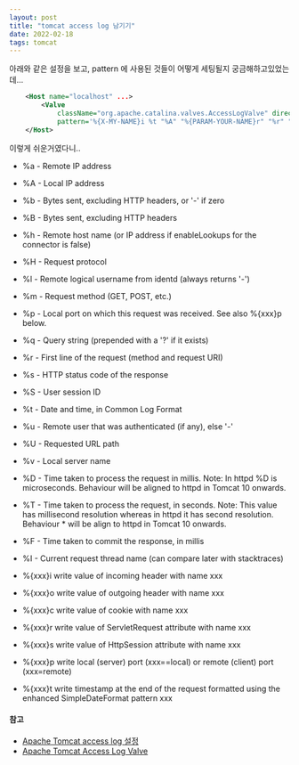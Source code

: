 ```yaml
---
layout: post
title: "tomcat access log 남기기"
date: 2022-02-18
tags: tomcat
---
```


아래와 같은 설정을 보고, pattern 에 사용된 것들이 어떻게 세팅될지 궁금해하고있었는데...
``` xml
	<Host name="localhost" ...>
		<Valve
			className="org.apache.catalina.valves.AccessLogValve" directory="logs" prefix="localhost_access_log" suffix=".txt"
			pattern='%{X-MY-NAME}i %t "%A" "%{PARAM-YOUR-NAME}r" "%r" "%s" "%T" %b "%{User-Agent}i" "%{Referer}i"' />
	</Host>
```

이렇게 쉬운거였다니..

* %a - Remote IP address
* %A - Local IP address
* %b - Bytes sent, excluding HTTP headers, or '-' if zero
* %B - Bytes sent, excluding HTTP headers
* %h - Remote host name (or IP address if enableLookups for the connector is false)
* %H - Request protocol
* %l - Remote logical username from identd (always returns '-')
* %m - Request method (GET, POST, etc.)
* %p - Local port on which this request was received. See also %{xxx}p below.
* %q - Query string (prepended with a '?' if it exists)
* %r - First line of the request (method and request URI)
* %s - HTTP status code of the response
* %S - User session ID
* %t - Date and time, in Common Log Format
* %u - Remote user that was authenticated (if any), else '-'
* %U - Requested URL path
* %v - Local server name
* %D - Time taken to process the request in millis. Note: In httpd %D is microseconds. Behaviour will be aligned to httpd in Tomcat 10 onwards.
* %T - Time taken to process the request, in seconds. Note: This value has millisecond resolution whereas in httpd it has second resolution. Behaviour * will be align to httpd in Tomcat 10 onwards.
* %F - Time taken to commit the response, in millis
* %I - Current request thread name (can compare later with stacktraces)

* %{xxx}i write value of incoming header with name xxx
* %{xxx}o write value of outgoing header with name xxx
* %{xxx}c write value of cookie with name xxx
* %{xxx}r write value of ServletRequest attribute with name xxx
* %{xxx}s write value of HttpSession attribute with name xxx
* %{xxx}p write local (server) port (xxx==local) or remote (client) port (xxx=remote)
* %{xxx}t write timestamp at the end of the request formatted using the enhanced SimpleDateFormat pattern xxx


#### 참고
- [Apache Tomcat access log 설정](https://gyrfalcon.tistory.com/entry/Apache-Tomcat-access-log-%EC%84%A4%EC%A0%95)
- [Apache Tomcat Access Log Valve](https://tomcat.apache.org/tomcat-7.0-doc/config/valve.html#Access_Log_Valve)
